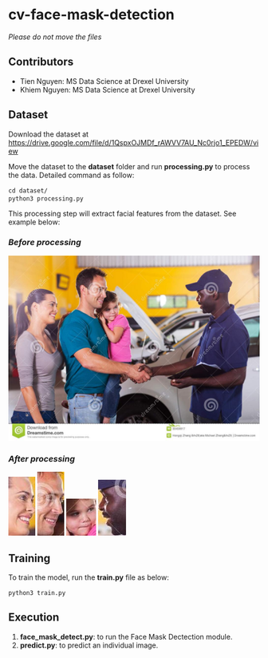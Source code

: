 # cv-face-mask-detection
*Please do not move the files*

## Contributors

- Tien Nguyen: MS Data Science at Drexel University
- Khiem Nguyen: MS Data Science at Drexel University

## Dataset
Download the dataset at https://drive.google.com/file/d/1QspxOJMDf_rAWVV7AU_Nc0rjo1_EPEDW/view 

Move the dataset to the **dataset** folder and run **processing.py** to process the data. Detailed command as follow:
```
cd dataset/
python3 processing.py
```
This processing step will extract facial features from the dataset. See example below:

### *Before processing*
![Before extracting](https://raw.githubusercontent.com/ngkhiem97/cv-face-mask-detection/main/images/1_Handshaking_Handshaking_1_113.jpg)

### *After processing*
![After extracting](https://raw.githubusercontent.com/ngkhiem97/cv-face-mask-detection/main/images/1_Handshaking_Handshaking_1_113_148_158_202_276.jpg)
![After extracting](https://raw.githubusercontent.com/ngkhiem97/cv-face-mask-detection/main/images/1_Handshaking_Handshaking_1_113_348_86_402_214.jpg)
![After extracting](https://raw.githubusercontent.com/ngkhiem97/cv-face-mask-detection/main/images/1_Handshaking_Handshaking_1_113_388_190_448_264.jpg)
![After extracting](https://raw.githubusercontent.com/ngkhiem97/cv-face-mask-detection/main/images/1_Handshaking_Handshaking_1_113_764_124_820_236.jpg)

## Training
To train the model, run the **train.py** file as below:
```
python3 train.py
```

## Execution
1. **face_mask_detect.py**: to run the Face Mask Dectection module.
2. **predict.py**: to predict an individual image.
